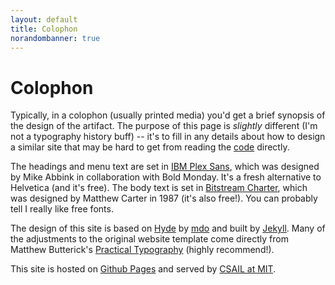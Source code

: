 ```yaml
---
layout: default
title: Colophon
norandombanner: true
---
```


# Colophon

Typically, in a colophon (usually printed media) you'd get a brief synopsis of the design of the artifact. The purpose of this page is _slightly_ different (I'm not a typography history buff) -- it's to fill in any details about how to design a similar site that may be hard to get from reading the <a href="https://github.com/sageshoyu/sageshoyu.github.io">code</a> directly.

The headings and menu text are set in <a href='https://www.ibm.com/plex/'>IBM Plex Sans</a>, which was designed by Mike Abbink in collaboration with Bold Monday. It's a fresh alternative to Helvetica (and it's free).
The body text is set in <a href="https://practicaltypography.com/charter.html">Bitstream Charter</a>, which was designed by Matthew Carter in 1987 (it's also free!). You can probably tell I really like free fonts.

The design of this site is based on <a href="https://github.com/poole/hyde">Hyde</a> by <a href="https://twitter.com/mdo">mdo</a> and built by <a href="https://jekyllrb.com/">Jekyll</a>. Many of the adjustments to the original website template come directly from Matthew Butterick's <a href="https://practicaltypography.com/">Practical Typography</a> (highly recommend!). 

This site is hosted on <a href="https://pages.github.com/">Github Pages</a> and served by <a href="https://tig.csail.mit.edu/web-services/hosting-options/github-pages/">CSAIL at MIT</a>.

